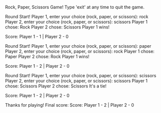  Rock, Paper, Scissors Game!
Type 'exit' at any time to quit the game.

Round Start!
Player 1, enter your choice (rock, paper, or scissors):
rock
Player 2, enter your choice (rock, paper, or scissors):
scissors
Player 1 chose: Rock
Player 2 chose: Scissors
Player 1 wins!

Score: Player 1 - 1 | Player 2 - 0

Round Start!
Player 1, enter your choice (rock, paper, or scissors):
paper
Player 2, enter your choice (rock, paper, or scissors):
rock
Player 1 chose: Paper
Player 2 chose: Rock
Player 1 wins!

Score: Player 1 - 2 | Player 2 - 0

Round Start!
Player 1, enter your choice (rock, paper, or scissors):
scissors
Player 2, enter your choice (rock, paper, or scissors):
scissors
Player 1 chose: Scissors
Player 2 chose: Scissors
It's a tie!

Score: Player 1 - 2 | Player 2 - 0

Thanks for playing! Final score:
Score: Player 1 - 2 | Player 2 - 0
